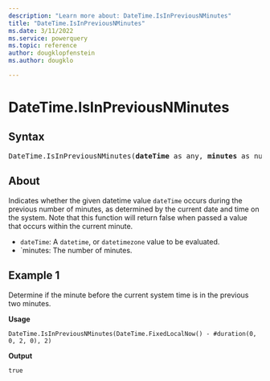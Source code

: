 ```yaml
---
description: "Learn more about: DateTime.IsInPreviousNMinutes"
title: "DateTime.IsInPreviousNMinutes"
ms.date: 3/11/2022
ms.service: powerquery
ms.topic: reference
author: dougklopfenstein
ms.author: dougklo

---
```

# DateTime.IsInPreviousNMinutes

## Syntax

<pre>
DateTime.IsInPreviousNMinutes(<b>dateTime</b> as any, <b>minutes</b> as number) as nullable logical
</pre>

## About

Indicates whether the given datetime value `dateTime` occurs during the previous number of minutes, as determined by the current date and time on the system. Note that this function will return false when passed a value that occurs within the current minute.

* `dateTime`: A `datetime`, or `datetimezone` value to be evaluated.
* `minutes: The number of minutes.

## Example 1

Determine if the minute before the current system time is in the previous two minutes.

**Usage**

```powerquery-m
DateTime.IsInPreviousNMinutes(DateTime.FixedLocalNow() - #duration(0, 0, 2, 0), 2)
```

**Output**

`true`
